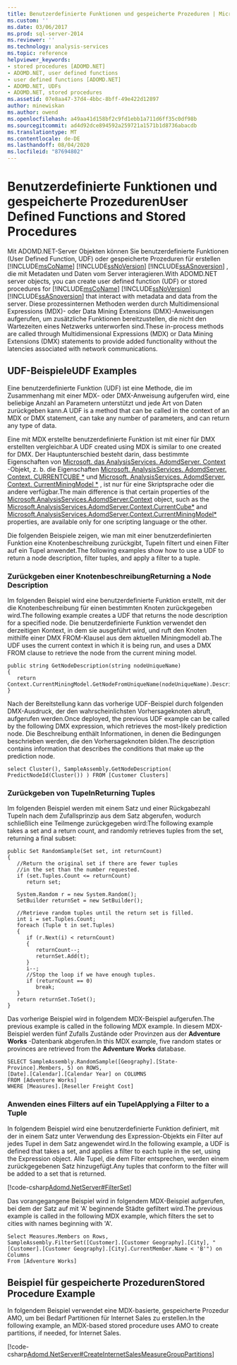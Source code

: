 ```yaml
---
title: Benutzerdefinierte Funktionen und gespeicherte Prozeduren | Microsoft-Dokumentation
ms.custom: ''
ms.date: 03/06/2017
ms.prod: sql-server-2014
ms.reviewer: ''
ms.technology: analysis-services
ms.topic: reference
helpviewer_keywords:
- stored procedures [ADOMD.NET]
- ADOMD.NET, user defined functions
- user defined functions [ADOMD.NET]
- ADOMD.NET, UDFs
- ADOMD.NET, stored procedures
ms.assetid: 07e8aa47-37d4-4bbc-8bff-49e422d12897
author: minewiskan
ms.author: owend
ms.openlocfilehash: a49aa41d158bf2c9fd1ebb1a711d6ff35c0df98b
ms.sourcegitcommit: ad4d92dce894592a259721a1571b1d8736abacdb
ms.translationtype: MT
ms.contentlocale: de-DE
ms.lasthandoff: 08/04/2020
ms.locfileid: "87694802"
---
```

# <a name="user-defined-functions-and-stored-procedures"></a><span data-ttu-id="cc1e4-102">Benutzerdefinierte Funktionen und gespeicherte Prozeduren</span><span class="sxs-lookup"><span data-stu-id="cc1e4-102">User Defined Functions and Stored Procedures</span></span>
  <span data-ttu-id="cc1e4-103">Mit ADOMD.NET-Server Objekten können Sie benutzerdefinierte Funktionen (User Defined Function, UDF) oder gespeicherte Prozeduren für erstellen [!INCLUDE[msCoName](../../includes/msconame-md.md)] [!INCLUDE[ssNoVersion](../../includes/ssnoversion-md.md)] [!INCLUDE[ssASnoversion](../../includes/ssasnoversion-md.md)] , die mit Metadaten und Daten vom Server interagieren.</span><span class="sxs-lookup"><span data-stu-id="cc1e4-103">With ADOMD.NET server objects, you can create user defined function (UDF) or stored procedures for [!INCLUDE[msCoName](../../includes/msconame-md.md)] [!INCLUDE[ssNoVersion](../../includes/ssnoversion-md.md)] [!INCLUDE[ssASnoversion](../../includes/ssasnoversion-md.md)] that interact with metadata and data from the server.</span></span> <span data-ttu-id="cc1e4-104">Diese prozessinternen Methoden werden durch Multidimensional Expressions (MDX)- oder Data Mining Extensions (DMX)-Anweisungen aufgerufen, um zusätzliche Funktionen bereitzustellen, die nicht den Wartezeiten eines Netzwerks unterworfen sind.</span><span class="sxs-lookup"><span data-stu-id="cc1e4-104">These in-process methods are called through Multidimensional Expressions (MDX) or Data Mining Extensions (DMX) statements to provide added functionality without the latencies associated with network communications.</span></span>  
  
## <a name="udf-examples"></a><span data-ttu-id="cc1e4-105">UDF-Beispiele</span><span class="sxs-lookup"><span data-stu-id="cc1e4-105">UDF Examples</span></span>  
 <span data-ttu-id="cc1e4-106">Eine benutzerdefinierte Funktion (UDF) ist eine Methode, die im Zusammenhang mit einer MDX- oder DMX-Anweisung aufgerufen wird, eine beliebige Anzahl an Parametern unterstützt und jede Art von Daten zurückgeben kann.</span><span class="sxs-lookup"><span data-stu-id="cc1e4-106">A UDF is a method that can be called in the context of an MDX or DMX statement, can take any number of parameters, and can return any type of data.</span></span>  
  
 <span data-ttu-id="cc1e4-107">Eine mit MDX erstellte benutzerdefinierte Funktion ist mit einer für DMX erstellten vergleichbar.</span><span class="sxs-lookup"><span data-stu-id="cc1e4-107">A UDF created using MDX is similar to one created for DMX.</span></span> <span data-ttu-id="cc1e4-108">Der Hauptunterschied besteht darin, dass bestimmte Eigenschaften von [Microsoft. das AnalysisServices. AdomdServer. Context](/previous-versions/sql/sql-server-2014/ms143353(v=sql.120)) -Objekt, z. b. die Eigenschaften [Microsoft. AnalysisServices. AdomdServer. Context. CURRENTCUBE \*](/previous-versions/sql/sql-server-2014/ms137081(v=sql.120)) und [Microsoft. AnalysisServices. AdomdServer. Context. CurrentMiningModel \*](/previous-versions/sql/sql-server-2014/ms137178(v=sql.120)) , ist nur für eine Skriptsprache oder die andere verfügbar.</span><span class="sxs-lookup"><span data-stu-id="cc1e4-108">The main difference is that certain properties of the [Microsoft.AnalysisServices.AdomdServer.Context](/previous-versions/sql/sql-server-2014/ms143353(v=sql.120)) object, such as the [Microsoft.AnalysisServices.AdomdServer.Context.CurrentCube\*](/previous-versions/sql/sql-server-2014/ms137081(v=sql.120)) and [Microsoft.AnalysisServices.AdomdServer.Context.CurrentMiningModel\*](/previous-versions/sql/sql-server-2014/ms137178(v=sql.120)) properties, are available only for one scripting language or the other.</span></span>  
  
 <span data-ttu-id="cc1e4-109">Die folgenden Beispiele zeigen, wie man mit einer benutzerdefinierten Funktion eine Knotenbeschreibung zurückgibt, Tupeln filtert und einen Filter auf ein Tupel anwendet.</span><span class="sxs-lookup"><span data-stu-id="cc1e4-109">The following examples show how to use a UDF to return a node description, filter tuples, and apply a filter to a tuple.</span></span>  
  
### <a name="returning-a-node-description"></a><span data-ttu-id="cc1e4-110">Zurückgeben einer Knotenbeschreibung</span><span class="sxs-lookup"><span data-stu-id="cc1e4-110">Returning a Node Description</span></span>  
 <span data-ttu-id="cc1e4-111">Im folgenden Beispiel wird eine benutzerdefinierte Funktion erstellt, mit der die Knotenbeschreibung für einen bestimmten Knoten zurückgegeben wird.</span><span class="sxs-lookup"><span data-stu-id="cc1e4-111">The following example creates a UDF that returns the node description for a specified node.</span></span> <span data-ttu-id="cc1e4-112">Die benutzerdefinierte Funktion verwendet den derzeitigen Kontext, in dem sie ausgeführt wird, und ruft den Knoten mithilfe einer DMX FROM-Klausel aus dem aktuellen Miningmodell ab.</span><span class="sxs-lookup"><span data-stu-id="cc1e4-112">The UDF uses the current context in which it is being run, and uses a DMX FROM clause to retrieve the node from the current mining model.</span></span>  
  
```  
public string GetNodeDescription(string nodeUniqueName)  
{  
   return Context.CurrentMiningModel.GetNodeFromUniqueName(nodeUniqueName).Description;  
}  
```  
  
 <span data-ttu-id="cc1e4-113">Nach der Bereitstellung kann das vorherige UDF-Beispiel durch folgenden DMX-Ausdruck, der den wahrscheinlichsten Vorhersageknoten abruft, aufgerufen werden.</span><span class="sxs-lookup"><span data-stu-id="cc1e4-113">Once deployed, the previous UDF example can be called by the following DMX expression, which retrieves the most-likely prediction node.</span></span> <span data-ttu-id="cc1e4-114">Die Beschreibung enthält Informationen, in denen die Bedingungen beschrieben werden, die den Vorhersageknoten bilden.</span><span class="sxs-lookup"><span data-stu-id="cc1e4-114">The description contains information that describes the conditions that make up the prediction node.</span></span>  
  
```  
select Cluster(), SampleAssembly.GetNodeDescription( PredictNodeId(Cluster()) ) FROM [Customer Clusters]  
```  
  
### <a name="returning-tuples"></a><span data-ttu-id="cc1e4-115">Zurückgeben von Tupeln</span><span class="sxs-lookup"><span data-stu-id="cc1e4-115">Returning Tuples</span></span>  
 <span data-ttu-id="cc1e4-116">Im folgenden Beispiel werden mit einem Satz und einer Rückgabezahl Tupeln nach dem Zufallsprinzip aus dem Satz abgerufen, wodurch schließlich eine Teilmenge zurückgegeben wird:</span><span class="sxs-lookup"><span data-stu-id="cc1e4-116">The following example takes a set and a return count, and randomly retrieves tuples from the set, returning a final subset:</span></span>  
  
```  
public Set RandomSample(Set set, int returnCount)  
{  
   //Return the original set if there are fewer tuples  
   //in the set than the number requested.  
   if (set.Tuples.Count <= returnCount)  
      return set;  
  
   System.Random r = new System.Random();  
   SetBuilder returnSet = new SetBuilder();  
  
   //Retrieve random tuples until the return set is filled.  
   int i = set.Tuples.Count;  
   foreach (Tuple t in set.Tuples)  
   {  
      if (r.Next(i) < returnCount)  
      {  
         returnCount--;  
         returnSet.Add(t);  
      }  
      i--;  
      //Stop the loop if we have enough tuples.  
      if (returnCount == 0)  
         break;  
   }  
   return returnSet.ToSet();  
}  
```  
  
 <span data-ttu-id="cc1e4-117">Das vorherige Beispiel wird in folgendem MDX-Beispiel aufgerufen.</span><span class="sxs-lookup"><span data-stu-id="cc1e4-117">The previous example is called in the following MDX example.</span></span> <span data-ttu-id="cc1e4-118">In diesem MDX-Beispiel werden fünf Zufalls Zustände oder Provinzen aus der **Adventure Works** -Datenbank abgerufen.</span><span class="sxs-lookup"><span data-stu-id="cc1e4-118">In this MDX example, five random states or provinces are retrieved from the **Adventure Works** database.</span></span>  
  
```  
SELECT SampleAssembly.RandomSample([Geography].[State-Province].Members, 5) on ROWS,   
[Date].[Calendar].[Calendar Year] on COLUMNS  
FROM [Adventure Works]  
WHERE [Measures].[Reseller Freight Cost]  
```  
  
### <a name="applying-a-filter-to-a-tuple"></a><span data-ttu-id="cc1e4-119">Anwenden eines Filters auf ein Tupel</span><span class="sxs-lookup"><span data-stu-id="cc1e4-119">Applying a Filter to a Tuple</span></span>  
 <span data-ttu-id="cc1e4-120">In folgendem Beispiel wird eine benutzerdefinierte Funktion definiert, mit der in einem Satz unter Verwendung des Expression-Objekts ein Filter auf jedes Tupel in dem Satz angewendet wird.</span><span class="sxs-lookup"><span data-stu-id="cc1e4-120">In the following example, a UDF is defined that takes a set, and applies a filter to each tuple in the set, using the Expression object.</span></span> <span data-ttu-id="cc1e4-121">Alle Tupel, die dem Filter entsprechen, werden einem zurückgegebenen Satz hinzugefügt.</span><span class="sxs-lookup"><span data-stu-id="cc1e4-121">Any tuples that conform to the filter will be added to a set that is returned.</span></span>  
  
 [!code-csharp[Adomd.NetServer#FilterSet](../../snippets/csharp/SQL14/adomd.net/adomd.netserver/cs/class1.cs#filterset)]  
  
 <span data-ttu-id="cc1e4-122">Das vorangegangene Beispiel wird in folgendem MDX-Beispiel aufgerufen, bei dem der Satz auf mit 'A' beginnende Städte gefiltert wird.</span><span class="sxs-lookup"><span data-stu-id="cc1e4-122">The previous example is called in the following MDX example, which filters the set to cities with names beginning with 'A'.</span></span>  
  
```  
Select Measures.Members on Rows,  
SampleAssembly.FilterSet([Customer].[Customer Geography].[City], "[Customer].[Customer Geography].[City].CurrentMember.Name < 'B'") on Columns  
From [Adventure Works]  
```  
  
## <a name="stored-procedure-example"></a><span data-ttu-id="cc1e4-123">Beispiel für gespeicherte Prozeduren</span><span class="sxs-lookup"><span data-stu-id="cc1e4-123">Stored Procedure Example</span></span>  
 <span data-ttu-id="cc1e4-124">In folgendem Beispiel verwendet eine MDX-basierte, gespeicherte Prozedur AMO, um bei Bedarf Partitionen für Internet Sales zu erstellen.</span><span class="sxs-lookup"><span data-stu-id="cc1e4-124">In the following example, an MDX-based stored procedure uses AMO to create partitions, if needed, for Internet Sales.</span></span>  
  
 [!code-csharp[Adomd.NetServer#CreateInternetSalesMeasureGroupPartitions](../../snippets/csharp/SQL14/adomd.net/adomd.netserver/cs/class1.cs#createinternetsalesmeasuregrouppartitions)]  
  
  
